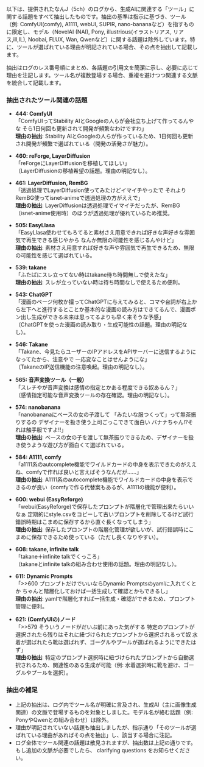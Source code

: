 以下は、提供されたなんJ（5ch）のログから、生成AIに関連する「ツール」に関する話題をすべて抽出したものです。抽出の基準は指示に基づき、ツール（例: ComfyUI(comfy), A1111, webUI, SUPIR, nano-bananaなど）を指すものに限定し、モデル（NovelAI (NAI), Pony, illustrious(イラストリアス, リアス,ill,IL), Noobai, FLUX, Wan, Qwenなど）に関する話題は除外しています。特に、ツールが選ばれている理由が明記されている場合、その点を抽出して記載します。

抽出はログのレス番号順にまとめ、各話題の引用文を簡潔に示し、必要に応じて理由を注記します。ツール名が複数登場する場合、重複を避けつつ関連する文脈を統合して記載します。

### 抽出されたツール関連の話題
- **444: ComfyUI**  
  「ComfyUIってStability AIとGoogleの人らが会社立ち上げて作ってるんやな  そら1日何回も更新されて開発が頻繁なわけですわ」  
  **理由の抽出**: Stability AIとGoogleの人らが作っているため、1日何回も更新され開発が頻繁で選ばれている（開発の活発さが魅力）。

- **460: reForge, LayerDiffusion**  
  「reForgeにLayerDiffusionを移植してほしい」  
  （LayerDiffusionの移植希望の話題。理由の明記なし）。

- **461: LayerDiffusion, RemBG**  
  「透過処理でLayerDiffusion使ってみたけどイマイチやったで  それよりRemBG使ってisnet-animeで透過処理の方がええで」  
  **理由の抽出**: LayerDiffusionは透過処理でイマイチだったが、RemBG（isnet-anime使用時）のほうが透過処理が優れているため推奨。

- **505: EasyLlasa**  
  「EasyLlasa使わせてもろてると素材さえ用意できれば好きな声好きな雰囲気で再生できる感じやから  なんか無限の可能性を感じるんやけど」  
  **理由の抽出**: 素材さえ用意すれば好きな声や雰囲気で再生できるため、無限の可能性を感じて選ばれている。

- **539: takane**  
  「ふたばにスレ立ってない時はtakane待ち時間無しで使えたな」  
  **理由の抽出**: スレが立っていない時は待ち時間なしで使えるため便利。

- **543: ChatGPT**  
  「漫画のページ何枚か撮ってChatGPTに与えてみると、コマや台詞が右上から左下へと進行するとことか基本的な漫画の読み方はできてるんで、漫画ポン出し生成ができる未来は思ってるよりも早く来そうな予感」  
  （ChatGPTを使った漫画の読み取り・生成可能性の話題。理由の明記なし）。

- **546: Takane**  
  「Takane、今見たらユーザーのIPアドレスをAPIサーバーに送信するようになってたから、注意やで  一応変なことはせんようにな」  
  （TakaneのIP送信機能の注意喚起。理由の明記なし）。

- **565: 音声変換ツール（一般）**  
  「スレチやが音声変換は感情の指定とかある程度できる奴あるん？」  
  （感情指定可能な音声変換ツールの存在確認。理由の明記なし）。

- **574: nanobanana**  
  「nanobananaにベースの女の子渡して  「みたいな服つくって」って無茶振りするの  デザイナーを扱き使う上司ごっこできて面白い        バナナちゃん!?それは触手服ですよ!!」  
  **理由の抽出**: ベースの女の子を渡して無茶振りできるため、デザイナーを扱き使うような遊び方が面白くて選ばれている。

- **584: A1111, comfy**  
  「a1111系のautcomplete機能でワイルドカードの中身を表示できたのがええね、comfyで作れば良いと言えばそうなんだが……」  
  **理由の抽出**: A1111系のautocomplete機能でワイルドカードの中身を表示できるのが良い（comfyで作る代替案もあるが、A1111の機能が便利）。

- **600: webui (EasyReforge)**  
  「webui(EasyReforge)で保存したプロンプトが階層化で管理出来たらいいなぁ  定期的にstyle.csvをコピーして古いプロンプトを削除してるけど試行錯誤時期はこまめに保存するから直ぐ長くなってしまう」  
  **理由の抽出**: 保存したプロンプトの階層化管理が欲しいが、試行錯誤時にこまめに保存できるため使っている（ただし長くなりやすい）。

- **608: takane, infinite talk**  
  「takane＋infinite talkでくっころ」  
  （takaneとinfinite talkの組み合わせ使用の話題。理由の明記なし）。

- **611: Dynamic Prompts**  
  「>>600  プロンプトだけでいいならDynamic Promptsのyamlに入れてくとか  ちゃんと階層化しておけば一括生成して確認とかもできるし」  
  **理由の抽出**: yamlで階層化すれば一括生成・確認ができるため、プロンプト管理に便利。

- **621: (ComfyUIの)ノード**  
  「>>579  そういうノードがだいぶ前にあった気がする  特定のプロンプトが選択されたら残りはそれに紐づけられたプロンプトから選択されるって奴  水着が選ばれたら靴は選ばれず、ゴーグルやプールが選ばれるようにできたはず」  
  **理由の抽出**: 特定のプロンプト選択時に紐づけられたプロンプトから自動選択されるため、関連性のある生成が可能（例: 水着選択時に靴を避け、ゴーグルやプールを選択）。

### 抽出の補足
- 上記の抽出は、ログ内でツール名が明確に言及され、生成AI（主に画像生成関連）の文脈で登場するものを対象としました。モデル名が絡む話題（例: PonyやQwenとの組み合わせ）は除外。
- 理由が明記されていない話題も抽出しましたが、指示通り「そのツールが選ばれている理由があればその点を抽出」し、該当する場合に注記。
- ログ全体でツール関連の話題は散見されますが、抽出数は上記の通りです。もし追加の文脈が必要でしたら、 clarifying questions をお知らせください。